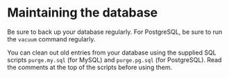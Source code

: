 # Maintaining the database

Be sure to back up your database regularly. For PostgreSQL, be sure to run the `vacuum` command regularly.

You can clean out old entries from your database using the supplied SQL scripts `purge.my.sql` (for MySQL) and `purge.pg.sql` (for PostgreSQL). Read the comments at the top of the scripts before using them.